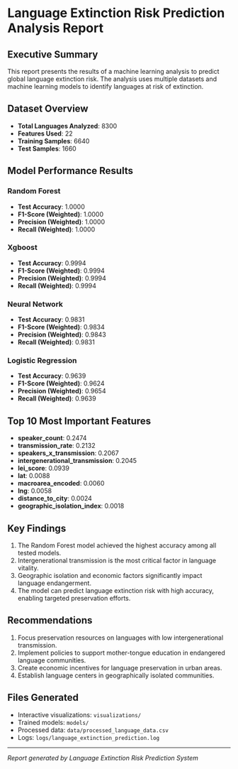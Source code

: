 
# Language Extinction Risk Prediction Analysis Report

## Executive Summary
This report presents the results of a machine learning analysis to predict global language extinction risk. The analysis uses multiple datasets and machine learning models to identify languages at risk of extinction.

## Dataset Overview
- **Total Languages Analyzed**: 8300
- **Features Used**: 22
- **Training Samples**: 6640
- **Test Samples**: 1660

## Model Performance Results

### Random Forest
- **Test Accuracy**: 1.0000
- **F1-Score (Weighted)**: 1.0000
- **Precision (Weighted)**: 1.0000
- **Recall (Weighted)**: 1.0000

### Xgboost
- **Test Accuracy**: 0.9994
- **F1-Score (Weighted)**: 0.9994
- **Precision (Weighted)**: 0.9994
- **Recall (Weighted)**: 0.9994

### Neural Network
- **Test Accuracy**: 0.9831
- **F1-Score (Weighted)**: 0.9834
- **Precision (Weighted)**: 0.9843
- **Recall (Weighted)**: 0.9831

### Logistic Regression
- **Test Accuracy**: 0.9639
- **F1-Score (Weighted)**: 0.9624
- **Precision (Weighted)**: 0.9654
- **Recall (Weighted)**: 0.9639

## Top 10 Most Important Features
- **speaker_count**: 0.2474
- **transmission_rate**: 0.2132
- **speakers_x_transmission**: 0.2067
- **intergenerational_transmission**: 0.2045
- **lei_score**: 0.0939
- **lat**: 0.0088
- **macroarea_encoded**: 0.0060
- **lng**: 0.0058
- **distance_to_city**: 0.0024
- **geographic_isolation_index**: 0.0018

## Key Findings
1. The Random Forest model achieved the highest accuracy among all tested models.
2. Intergenerational transmission is the most critical factor in language vitality.
3. Geographic isolation and economic factors significantly impact language endangerment.
4. The model can predict language extinction risk with high accuracy, enabling targeted preservation efforts.

## Recommendations
1. Focus preservation resources on languages with low intergenerational transmission.
2. Implement policies to support mother-tongue education in endangered language communities.
3. Create economic incentives for language preservation in urban areas.
4. Establish language centers in geographically isolated communities.

## Files Generated
- Interactive visualizations: `visualizations/`
- Trained models: `models/`
- Processed data: `data/processed_language_data.csv`
- Logs: `logs/language_extinction_prediction.log`

---
*Report generated by Language Extinction Risk Prediction System*
